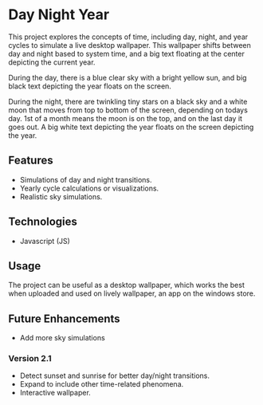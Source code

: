 # Day Night Year

This project explores the concepts of time, including day, night, and year cycles to simulate a live desktop wallpaper. This wallpaper shifts between day and night based to system time, and a big text floating at the center depicting the current year.

During the day, there is a blue clear sky with a bright yellow sun, and big black text depicting the year floats on the screen.

During the night, there are twinkling tiny stars on a black sky and a white moon that moves from top to bottom of the screen, depending on todays day. 1st of a month means the moon is on the top, and on the last day it goes out. A big white text depicting the year floats on the screen depicting the year.

## Features
- Simulations of day and night transitions.
- Yearly cycle calculations or visualizations.
- Realistic sky simulations.

## Technologies
- Javascript (JS)

## Usage
The project can be useful as a desktop wallpaper, which works the best when uploaded and used on lively wallpaper, an app on the windows store.

## Future Enhancements
- Add more sky simulations

### Version 2.1
- Detect sunset and sunrise for better day/night transitions.
- Expand to include other time-related phenomena.
- Interactive wallpaper.
